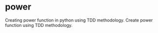 # power

Creating power function in python using TDD methodology.
Create power function using TDD methodology.
